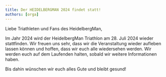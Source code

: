 ```yaml
---
title: Der HEIDELBERGMAN 2024 findet statt!
authors: [orga]
---
```


Liebe Triathleten und Fans des HeidelbergMan,

Im Jahr 2024 wird der HeidelbergMan Triathlon am 28. Juli 2024 wieder stattfinden. Wir freuen uns sehr, dass wir die Veranstaltung wieder aufleben lassen können und hoffen, dass wir euch alle wiedersehen werden. Wir werden euch auf dem Laufenden halten, sobald wir weitere Informationen haben.

Bis dahin wünschen wir euch alles Gute und bleibt gesund!
